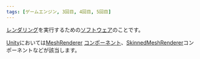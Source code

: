 ```yaml
---
tags: [ゲームエンジン, 3回目, 4回目, 5回目]
---
```


[レンダリング](/docs/索引/Rendering)を実行するための[ソフトウェア](/docs/索引/さ行/ソフトウェア)のことです。

[Unity](/docs/索引/STU/Unity)においては[MeshRenderer](/docs/索引/MNO/MeshRenderer) [コンポーネント](/docs/索引/ABC/Component)、[SkinnedMeshRenderer](/docs/索引/STU/SkinnedMeshRenderer)コンポーネントなどが該当します。
